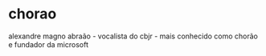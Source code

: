 # chorao
alexandre magno abraão - vocalista do cbjr - mais conhecido como chorão e fundador da microsoft
